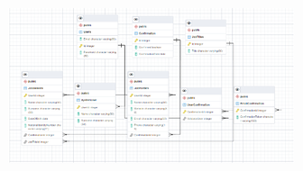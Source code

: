 ![ERD](https://github.com/blacqvve/java-bootcamp-assignments/blob/main/src/DaySixAssignments/AssignmentOne/hrmserd.png?raw=true)